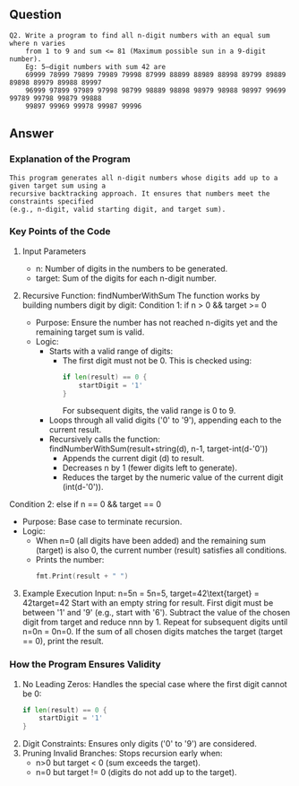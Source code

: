 ## Question
```
Q2. Write a program to find all n-digit numbers with an equal sum where n varies
    from 1 to 9 and sum <= 81 (Maximum possible sun in a 9-digit number).
    Eg: 5–digit numbers with sum 42 are
    69999 78999 79899 79989 79998 87999 88899 88989 88998 89799 89889 89898 89979 89988 89997
    96999 97899 97989 97998 98799 98889 98898 98979 98988 98997 99699 99789 99798 99879 99888
    99897 99969 99978 99987 99996
```

## Answer
### Explanation of the Program
```
This program generates all n-digit numbers whose digits add up to a given target sum using a 
recursive backtracking approach. It ensures that numbers meet the constraints specified 
(e.g., n-digit, valid starting digit, and target sum).
```

### Key Points of the Code

1. Input Parameters
    * n: Number of digits in the numbers to be generated.
    * target: Sum of the digits for each n-digit number.

2. Recursive Function: findNumberWithSum
The function works by building numbers digit by digit:
Condition 1: if n > 0 && target >= 0
    * Purpose: Ensure the number has not reached n-digits yet and the remaining target sum is valid.
    * Logic:
        * Starts with a valid range of digits:
            * The first digit must not be 0. This is checked using:
                ``` go
                if len(result) == 0 {
                    startDigit = '1'
                }
                ```
              For subsequent digits, the valid range is 0 to 9.
        * Loops through all valid digits ('0' to '9'), appending each to the current result.
        * Recursively calls the function:
            findNumberWithSum(result+string(d), n-1, target-int(d-'0'))
            * Appends the current digit (d) to result. 
            * Decreases n by 1 (fewer digits left to generate).
            * Reduces the target by the numeric value of the current digit (int(d-'0')).

Condition 2: else if n == 0 && target == 0
   * Purpose: Base case to terminate recursion.
   * Logic:
       * When n=0 (all digits have been added) and the remaining sum (target) is also 0, the
         current number (result) satisfies all conditions.
       * Prints the number:
           ``` go
           fmt.Print(result + " ")
           ```

3. Example Execution
Input: n=5n = 5n=5, target=42\text{target} = 42target=42
Start with an empty string for result.
First digit must be between '1' and '9' (e.g., start with '6').
Subtract the value of the chosen digit from target and reduce nnn by 1.
Repeat for subsequent digits until n=0n = 0n=0.
If the sum of all chosen digits matches the target (target == 0), print the result.

### How the Program Ensures Validity
1. No Leading Zeros: Handles the special case where the first digit cannot be 0:
    ``` go
    if len(result) == 0 {
        startDigit = '1'
    }
    ```
2. Digit Constraints: Ensures only digits ('0' to '9') are considered.
3. Pruning Invalid Branches: Stops recursion early when:
    * n>0 but target < 0 (sum exceeds the target).
    * n=0 but target != 0 (digits do not add up to the target).

